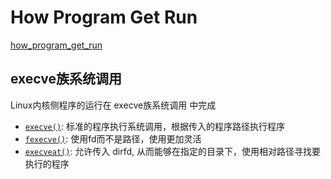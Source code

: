 # How Program Get Run

[how_program_get_run](https://lwn.net/Articles/630727/)

## execve族系统调用

Linux内核侧程序的运行在 execve族系统调用 中完成
- [`execve()`](https://man7.org/linux/man-pages/man2/execve.2.html): 标准的程序执行系统调用，根据传入的程序路径执行程序
- [`fexecve()`](https://man7.org/linux/man-pages/man3/fexecve.3.html): 使用fd而不是路径，使用更加灵活
- [`execveat()`](https://man7.org/linux/man-pages/man2/execveat.2.html): 允许传入 dirfd, 从而能够在指定的目录下，使用相对路径寻找要执行的程序